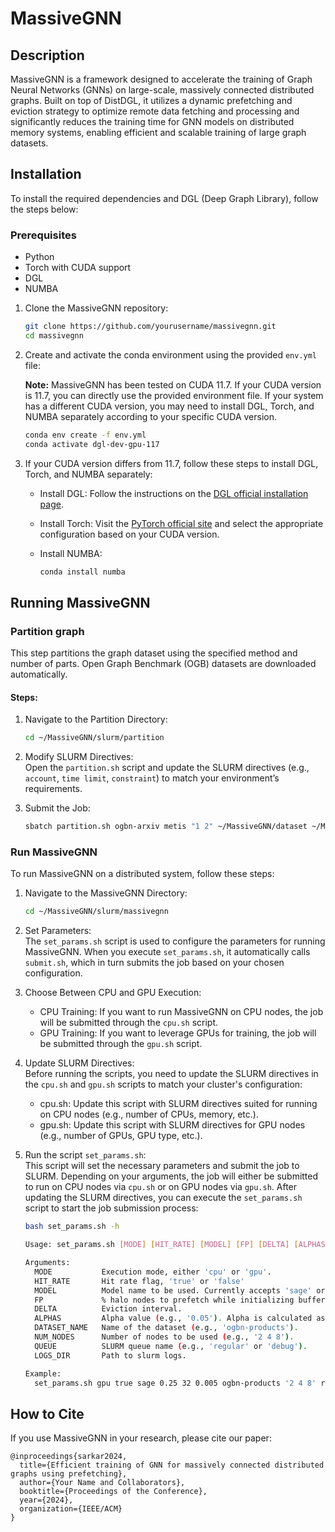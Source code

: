 # MassiveGNN
## Description
MassiveGNN is a framework designed to accelerate the training of Graph Neural Networks (GNNs) on large-scale, massively connected distributed graphs. Built on top of DistDGL, it utilizes a dynamic prefetching and eviction strategy to optimize remote data fetching and processing and significantly reduces the training time for GNN models on distributed memory systems, enabling efficient and scalable training of large graph datasets.

## Installation

To install the required dependencies and DGL (Deep Graph Library), follow the steps below:

### Prerequisites

- Python 
- Torch with CUDA support
- DGL
- NUMBA


1. Clone the MassiveGNN repository:

    ```bash
    git clone https://github.com/yourusername/massivegnn.git
    cd massivegnn
    ```

2. Create and activate the conda environment using the provided `env.yml` file:

    **Note:** MassiveGNN has been tested on CUDA 11.7. If your CUDA version is 11.7, you can directly use the provided environment file. If your system has a different CUDA version, you may need to install DGL, Torch, and NUMBA separately according to your specific CUDA version.

    ```bash
    conda env create -f env.yml
    conda activate dgl-dev-gpu-117
    ```

3. If your CUDA version differs from 11.7, follow these steps to install DGL, Torch, and NUMBA separately:

    - Install DGL:
      Follow the instructions on the [DGL official installation page](https://www.dgl.ai/pages/start.html).

    - Install Torch:
      Visit the [PyTorch official site](https://pytorch.org/get-started/locally/) and select the appropriate configuration based on your CUDA version.

    - Install NUMBA:
      ```bash
      conda install numba
      ```

## Running MassiveGNN

### Partition graph  
This step partitions the graph dataset using the specified method and number of parts. Open Graph Benchmark (OGB) datasets are downloaded automatically.

#### Steps:

1. Navigate to the Partition Directory:
    ```bash
    cd ~/MassiveGNN/slurm/partition
    ```

2. Modify SLURM Directives:  
    Open the `partition.sh` script and update the SLURM directives (e.g., `account`, `time limit`, `constraint`) to match your environment’s requirements.

3. Submit the Job:
    ```bash
    sbatch partition.sh ogbn-arxiv metis "1 2" ~/MassiveGNN/dataset ~/MassiveGNN/partition/partition_graph.py ~/MassiveGNN/partitions
    ```
### Run MassiveGNN  
To run MassiveGNN on a distributed system, follow these steps:

1. Navigate to the MassiveGNN Directory:
    ```bash
    cd ~/MassiveGNN/slurm/massivegnn
    ```
2. Set Parameters:  
   The `set_params.sh` script is used to configure the parameters for running MassiveGNN. When you execute `set_params.sh`, it automatically calls `submit.sh`, which in turn submits the job based on your chosen configuration.

3. Choose Between CPU and GPU Execution:  
   - CPU Training: If you want to run MassiveGNN on CPU nodes, the job will be submitted through the `cpu.sh` script.
   - GPU Training: If you want to leverage GPUs for training, the job will be submitted through the `gpu.sh` script.

4. Update SLURM Directives:  
   Before running the scripts, you need to update the SLURM directives in the `cpu.sh` and `gpu.sh` scripts to match your cluster's configuration:
     - cpu.sh: Update this script with SLURM directives suited for running on CPU nodes (e.g., number of CPUs, memory, etc.).
     - gpu.sh: Update this script with SLURM directives for GPU nodes (e.g., number of GPUs, GPU type, etc.).

5. Run the script `set_params.sh`:  
   This script will set the necessary parameters and submit the job to SLURM. Depending on your arguments, the job will either be submitted to run on CPU nodes via `cpu.sh` or on GPU nodes via `gpu.sh`. After updating the SLURM directives, you can execute the `set_params.sh` script to start the job submission process:
    ```bash
    bash set_params.sh -h
    
    Usage: set_params.sh [MODE] [HIT_RATE] [MODEL] [FP] [DELTA] [ALPHAS] [DATASET_NAME] [NUM_NODES] [QUEUE] [LOGS_DIR]

    Arguments:
      MODE           Execution mode, either 'cpu' or 'gpu'.
      HIT_RATE       Hit rate flag, 'true' or 'false'
      MODEL          Model name to be used. Currently accepts 'sage' or 'gat'.
      FP             % halo nodes to prefetch while initializing buffer (e.g., '0.5').
      DELTA          Eviction interval.
      ALPHAS         Alpha value (e.g., '0.05'). Alpha is calculated as 1-delta.
      DATASET_NAME   Name of the dataset (e.g., 'ogbn-products').
      NUM_NODES      Number of nodes to be used (e.g., '2 4 8').
      QUEUE          SLURM queue name (e.g., 'regular' or 'debug').
      LOGS_DIR       Path to slurm logs.

    Example:
      set_params.sh gpu true sage 0.25 32 0.005 ogbn-products '2 4 8' regular '~/MassiveGNN'
    ```

## How to Cite
If you use MassiveGNN in your research, please cite our paper:
```
@inproceedings{sarkar2024,
  title={Efficient training of GNN for massively connected distributed graphs using prefetching},
  author={Your Name and Collaborators},
  booktitle={Proceedings of the Conference},
  year={2024},
  organization={IEEE/ACM}
}
```